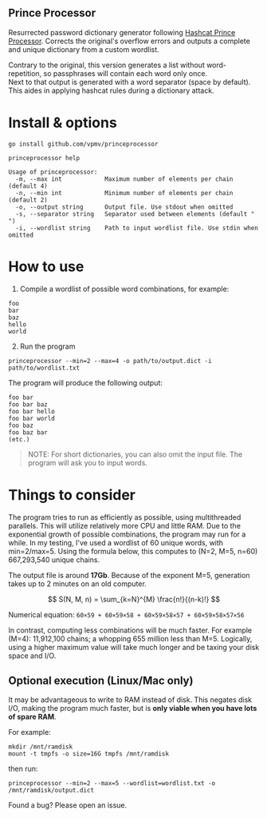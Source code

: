 Prince Processor
---

Resurrected password dictionary generator following [Hashcat Prince Processor](https://github.com/hashcat/princeprocessor).
Corrects the original's overflow errors and outputs a complete and unique dictionary from a custom wordlist.

Contrary to the original, this version generates a list without word-repetition, so passphrases will contain each word only once. <br> 
Next to that output is generated with a word separator (space by default). This aides in applying hashcat rules during a dictionary attack. 

# Install & options

```shell
go install github.com/vpmv/princeprocessor
```

```shell
princeprocessor help

Usage of princeprocessor:
  -m, --max int            Maximum number of elements per chain (default 4)
  -n, --min int            Minimum number of elements per chain (default 2)
  -o, --output string      Output file. Use stdout when omitted
  -s, --separator string   Separator used between elements (default " ")
  -i, --wordlist string    Path to input wordlist file. Use stdin when omitted
```

# How to use

1) Compile a wordlist of possible word combinations, for example:
```text
foo
bar
baz
hello
world
```
2) Run the program

```shell
princeprocessor --min=2 --max=4 -o path/to/output.dict -i path/to/wordlist.txt
```


The program will produce the following output:
```text
foo bar
foo bar baz
foo bar hello
foo bar world
foo baz
foo baz bar
(etc.)
```

> NOTE: For short dictionaries, you can also omit the input file. The program will ask you to input words. 

# Things to consider
The program tries to run as efficiently as possible, using multithreaded parallels. This will utilize relatively more CPU and little RAM. Due to the exponential growth of possible combinations, the program may run for a while. 
In my testing, I've used a wordlist of 60 unique words, with min=2/max=5. Using the formula below, this computes  to (N=2, M=5, n=60) 667,293,540 unique chains.

The output file is around **17Gb**. Because of the exponent M=5, generation takes up to 2 minutes on an old computer. 

$$
S(N, M, n) = \sum_{k=N}^{M} \frac{n!}{(n-k)!}
$$

Numerical equation: `60×59 + 60×59×58 + 60×59×58×57 + 60×59×58×57×56`

In contrast, computing less combinations will be much faster. For example (M=4): 11,912,100 chains; a whopping 655 million less than M=5. Logically, using a higher maximum value will take much longer and be taxing your disk space and I/O. 


## Optional execution (Linux/Mac only)

It may be advantageous to write to RAM instead of disk. This negates disk I/O, making the program much faster, but is **only viable when you have lots of spare RAM**.

For example:

```shell
mkdir /mnt/ramdisk
mount -t tmpfs -o size=16G tmpfs /mnt/ramdisk
```

then run:
```shell
princeprocessor --min=2 --max=5 --wordlist=wordlist.txt -o /mnt/ramdisk/output.dict
```


Found a bug? Please open an issue.
